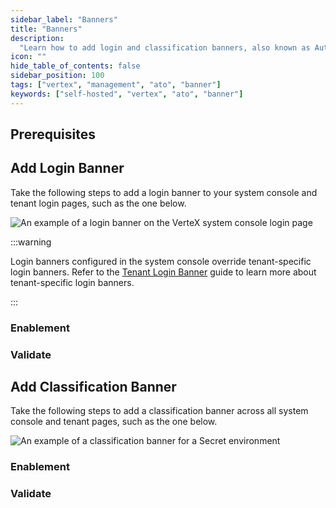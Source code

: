 ```yaml
---
sidebar_label: "Banners"
title: "Banners"
description:
  "Learn how to add login and classification banners, also known as Authority to Operate (ATO) banners, in VerteX."
icon: ""
hide_table_of_contents: false
sidebar_position: 100
tags: ["vertex", "management", "ato", "banner"]
keywords: ["self-hosted", "vertex", "ato", "banner"]
---
```


<PartialsComponent category="self-hosted" name="login-banner-intro" edition="VerteX" official="Palette VerteX" />

## Prerequisites

<PartialsComponent category="self-hosted" name="login-banner-prerequisites" edition="VerteX" />

## Add Login Banner

Take the following steps to add a login banner to your system console and tenant login pages, such as the one below.

![An example of a login banner on the VerteX system console login page](/vertex_system-management_login-banner_login-banner.webp)

:::warning

Login banners configured in the system console override tenant-specific login banners. Refer to the
[Tenant Login Banner](../../tenant-settings/login-banner.md) guide to learn more about tenant-specific login banners.

:::

### Enablement

<PartialsComponent category="self-hosted" name="login-banner-setup-login" edition="VerteX" />

### Validate

<PartialsComponent category="self-hosted" name="login-banner-validate-login" edition="VerteX" />

## Add Classification Banner

Take the following steps to add a classification banner across all system console and tenant pages, such as the one
below.

![An example of a classification banner for a Secret environment](/vertex_system-management_login-banner_classification-banner.webp)

### Enablement

<PartialsComponent category="self-hosted" name="login-banner-setup-classification" edition="VerteX" />

### Validate

<PartialsComponent category="self-hosted" name="login-banner-validate-classification" edition="VerteX" />
